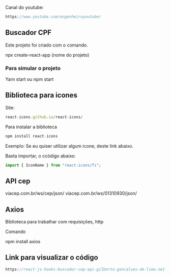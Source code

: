 Canal do youtube:

```js
https://www.youtube.com/engenheiroyoutuber
```

## Buscador CPF

Este projeto foi criado com o comando.

npx create-react-app (nome do projeto)

### Para simular o projeto

Yarn start ou npm start

## Biblioteca para icones

Site:

```js
react-icons.github.io/react-icons/
```
Para instalar a biblioteca

```js
npm install react-icons
```
Exemplo: Se eu quiser utilizar algum icone, deste link abaixo.

Basta importar, o ccódigo abaixo:

```js
import { IconName } from "react-icons/fi";
```
## API cep

viacep.com.br/ws/cep/json/
viacep.com.br/ws/01310930/json/

## Axios

Biblioteca para trabalhar com requisições, http

Comando

npm install axios

## Link para visualizar o código

```js
https://react-js-hooks-buscador-cep-api-gilberto-goncalves-de-lima.netlify.app/
```

